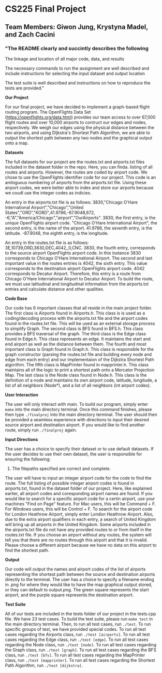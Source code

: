 # CS225 Final Project 

## Team Members: Giwon Jung, Krystyna Madel, and Zach Cacini

### "The README clearly and succintly describes the following

The linkage and location of all major code, data, and results

The necessary commands to run the assignment are well described and include instructions for selecting the input dataset and output location

The test suite is well described and instructions on how to reproduce the tests are provided."

**Our Project**

For our final project, we have decided to implement a graph-based flight routing program. The OpenFlights Data Set (https://openflights.org/data.html) provides our team access to over 67,000 flight routes and over 10,000 airports to contruct our edges and nodes, respectively. We weigh our edges using the physical distance between the two airports, and using DIjkstra's Shortest Path Algorithm, we are able to output the shortest path between any two nodes and the graphical output onto a map. 

**Datasets**

The full datasets for our project are the routes.txt and airports.txt files included in the dataset folder in the repo. Here, you can finda. listing of all routes and airports. However, the routes are coded by airport code. We chose to use the OpenFlights identifier code for our project. This code is an ambiguous numbering of airports from the airports.txt file. Using these airport codes, we were better able to index and store our airports because we coudl use the integer codes as indicies. 

An entry in the airports.txt file is as follows: 3830,"Chicago O'Hare International Airport","Chicago","United States","ORD","KORD",41.9786,-87.9048,672, -6,"A","America/Chicago","airport","OurAirports". 3830, the first entry, is the unique OpenFlights airport code. "Chicago O'Hare International Airport", the second entry, is the name of the airport. 41.9786, the seventh entry, is the latitude. -87.9048, the eighth entry, is the longitude. 

An entry in the routes.txt file is as follows: 3E,10739,ORD,3830,DEC,4042,,0,CNC. 3830, the fourth entry, corresponds to the source airport OpenFlights airport code. In this instance 3830 corresponds to Chicago O'Hare International Airport. The second and last important value in the routes entries is 4042, the sixth entry. This value corresponds to the destination airport OpenFlights airport code. 4042 corresponds to Decatur Airport. Therefore, this entry is a route from Chicago O'Hare International Airport to Decatur Airport. To build the route, we must use latitudinal and longitudinal information from the airports.txt entries and calculate distance and other qualities.

**Code Base**

Our code has 6 important classes that all reside in the main project folder. The first class is Airports found in Airports.h. This class is is used as a coding/decoding process with the airports.txt file and the airport codes found in the routes.txt file. This will be used as an external storage process to simplify Graph. The second class is BFS found in BFS.h. This class provides a BFS traversal of the graph. The third class is the Edge class found in Edge.h. This class represents an edge. It maintains the start and end airport as well as the distance between them. The fourth and most important class is Graph found in Graph.h. This class is responsible for the graph constructor (parsing the routes.txt file and building every node and edge from each entry) and our implementaion of the Dijkstra Shortest Path algorithm. The fifth class is MapPrinter found in mapprinter.h. This class maintains all of the logic to print a shortest path onto a Mercator Projection Map. The last class is the Node class found in Node.h. This class is the definition of a node and maintains its own airport code, latitude, longitude, a list of all neighbors (Node*), and a list of all neighbors (int airport codes). 

**User Interaction** 

The user will only interact with main. To build our program, simply enter `make` into the main directory terminal. Once this command finishes, please then type `./finalproj` into the main directory terminal. The user should then be provided a seamless experience with directions to input their desired source airport and destination airport. If you would like to find another route, simply run `./finalproj` again.

**Input Directions** 

The user has a choice to specify their dataset or to use default datasets. If the user decides to use their own dataset, the user is responsible for ensuring the following:
  1. The filepaths specified are correct and complete.

The user will have to input an integer airport code for the code to find the route. The full listing of possible integer airport codes is found in airports.txt, found in the dataset folder of our project. Here, like explained earlier, all airport codes and coresponding airport names are found. If you would like to search for a specific airport code for a certin airport, use your machines "Find on Page" feature. For Mac users, this will be Command + F. For Windows users, this will be Control + F. To search for the airport code for London Heathrow Airport, simply enter London Heathrow Airport. Also, due to the extra airport qualifiers in each entry, a search of United Kingdom will bring up all airports in the United Kingdom. Some airports included in the airports.txt file do not have any provided routes to or from itself in the routes.txt file. If you choose an airport without any routes, the system will tell you that there are no routes through this airport and that it is invalid. Please choose a different airport because we have no data on this airport to find the shortest path.

**Output**

Our code will output the names and airport codes of the list of airports representing the shortest path between the source and destination airports directly to the terminal. The user has a choice to specify a filename ending in .png for where they would like to have the map graphical output stored, or they can default to output.png. The green square represents the start airport, and the purple square represents the destination airport.

**Test Suite**

All of our tests are included in the tests folder of our project in the tests.cpp file. We have 23 test cases. To build the test suite, please run `make test` in the main directory terminal. Then, to run all test cases, run `./test`. To run specific groups of test, we have provided special codes. To run all test cases regarding the Airports class, run `./test [airports]`. To run all test cases regarding the Edge class, run `./test [edge]`. To run all test cases regarding the Node class, run `./test [node]`. To run all test cases regarding the Graph class, run `./test [graph]`. To run all test cases regarding the BFS class, run `./test [bfs]`. To run all test cases regarding the MapPrinter class, run `./test [mapprinter]`. To run all test cases regarding the Shortest Path Algorithm, run `./test [dijkstra]`.
